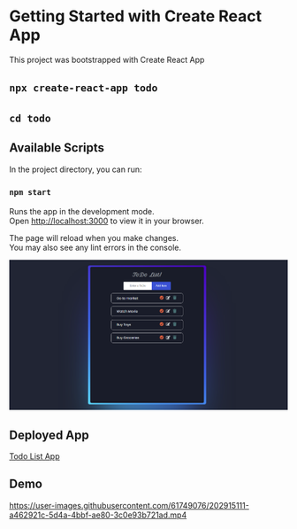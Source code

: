 # Getting Started with Create React App

This project was bootstrapped with Create React App

## `npx create-react-app todo`

## `cd todo`

## Available Scripts

In the project directory, you can run:

### `npm start`

Runs the app in the development mode.\
Open [http://localhost:3000](http://localhost:3000) to view it in your browser.

The page will reload when you make changes.\
You may also see any lint errors in the console.

![plot](./images/todoimg.png)

## Deployed App
[Todo List App](https://zingy-begonia-e4a411.netlify.app/ "Todo List App")    

## Demo
https://user-images.githubusercontent.com/61749076/202915111-a462921c-5d4a-4bbf-ae80-3c0e93b721ad.mp4


